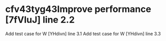 # cfv43tyg43Improve performance [7fVIuJ] line 2.2
Add test case for W [YHdivn] line 3.1
Add test case for W [YHdivn] line 3.3
